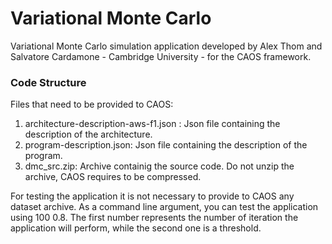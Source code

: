 # Variational Monte Carlo
Variational Monte Carlo simulation application developed by Alex Thom and Salvatore Cardamone - Cambridge University - for the CAOS framework.

### Code Structure
Files that need to be provided to CAOS:
 1. architecture-description-aws-f1.json : Json file containing the description of the architecture.
 2. program-description.json: Json file containing the description of the program.
 3. dmc_src.zip: Archive containig the source code. Do not unzip the archive, CAOS requires to be compressed.

For testing the application it is not necessary to provide to CAOS any dataset archive. As a command line argument, you can test the application using 100 0.8. The first number represents the number of iteration the application will perform, while the second one is a threshold.
